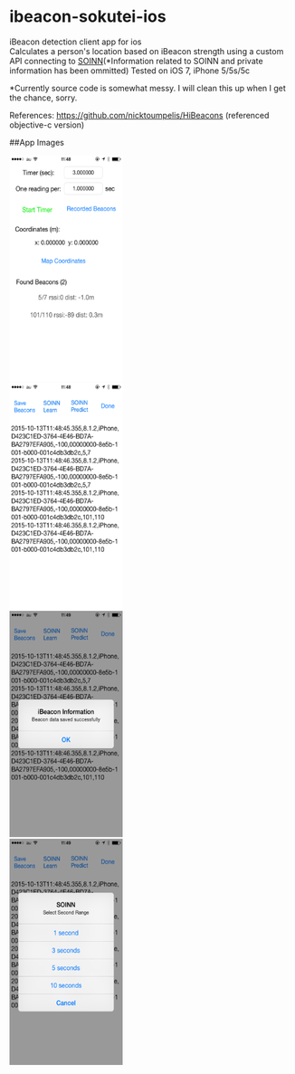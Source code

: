 # ibeacon-sokutei-ios
iBeacon detection client app for ios<br>
Calculates a person's location based on iBeacon strength using a custom API connecting to [SOINN](http://www.haselab.info/soinn-e.html)(*Information related to SOINN and private information has been ommitted)
Tested on iOS 7, iPhone 5/5s/5c

*Currently source code is somewhat messy. I will clean this up when I get the chance, sorry.

References:
https://github.com/nicktoumpelis/HiBeacons (referenced objective-c version)

##App Images
<!--<img src="https://github.com/kphongagsorn/ibeacon-sokutei-ios/blob/master/images/IMG_0006.PNG" data-canonical-src="https://github.com/kphongagsorn/ibeacon-sokutei-ios/blob/master/images/IMG_0006.PNG" width="200" height="400"/><br> -->
<img src="https://github.com/kphongagsorn/ibeacon-sokutei-ios/blob/master/images/IMG_0007.PNG" data-canonical-src="https://github.com/kphongagsorn/ibeacon-sokutei-ios/blob/master/images/IMG_0007.PNG" width="200" height="400"/><br>
<img src="https://github.com/kphongagsorn/ibeacon-sokutei-ios/blob/master/images/IMG_0008.PNG" data-canonical-src="https://github.com/kphongagsorn/ibeacon-sokutei-ios/blob/master/images/IMG_0008.PNG" width="200" height="400" /><br>
<img src="https://github.com/kphongagsorn/ibeacon-sokutei-ios/blob/master/images/IMG_0009.PNG" data-canonical-src="https://github.com/kphongagsorn/ibeacon-sokutei-ios/blob/master/images/IMG_0009.PNG" width="200" height="400"/><br>
<img src="https://github.com/kphongagsorn/ibeacon-sokutei-ios/blob/master/images/IMG_0010.PNG" data-canonical-src="https://github.com/kphongagsorn/ibeacon-sokutei-ios/blob/master/images/IMG_0010.PNG" width="200" height="400"/><br>



<!-- 
<img src="https://raw.githubusercontent.com/kphongagsorn/ibeacon-sokutei-ios/master/images/IMG_0006.PNG" data-canonical-src="https://raw.githubusercontent.com/kphongagsorn/ibeacon-sokutei-ios/master/images/IMG_0006.PNG" width="300" height="550">

<img src="https://raw.githubusercontent.com/kphongagsorn/ibeacon-sokutei-ios/master/images/IMG_0007.PNG" data-canonical-src="https://raw.githubusercontent.com/kphongagsorn/ibeacon-sokutei-ios/master/images/IMG_0007.PNG" width="300" height="550">

<img src="https://raw.githubusercontent.com/kphongagsorn/ibeacon-sokutei-ios/master/images/IMG_0008.PNG" data-canonical-src="https://raw.githubusercontent.com/kphongagsorn/ibeacon-sokutei-ios/master/images/IMG_0008.PNG" width="300" height="550">

<img src="https://raw.githubusercontent.com/kphongagsorn/ibeacon-sokutei-ios/master/images/IMG_0009.PNG" data-canonical-src="https://raw.githubusercontent.com/kphongagsorn/ibeacon-sokutei-ios/master/images/IMG_0009.PNG" width="300" height="550">

<img src="https://raw.githubusercontent.com/kphongagsorn/ibeacon-sokutei-ios/master/images/IMG_0010.PNG" data-canonical-src="https://raw.githubusercontent.com/kphongagsorn/ibeacon-sokutei-ios/master/images/IMG_0010.PNG" width="300" height="550">
-->
